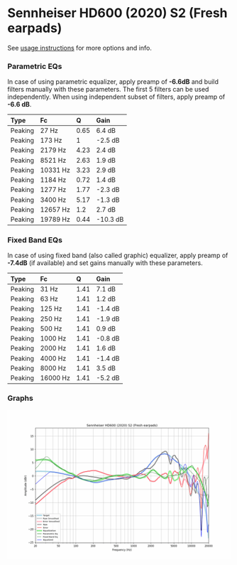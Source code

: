 # Sennheiser HD600 (2020) S2 (Fresh earpads)
See [usage instructions](https://github.com/jaakkopasanen/AutoEq#usage) for more options and info.

### Parametric EQs
In case of using parametric equalizer, apply preamp of **-6.6dB** and build filters manually
with these parameters. The first 5 filters can be used independently.
When using independent subset of filters, apply preamp of **-6.6 dB**.

| Type    | Fc       |    Q | Gain     |
|:--------|:---------|:-----|:---------|
| Peaking | 27 Hz    | 0.65 | 6.4 dB   |
| Peaking | 173 Hz   | 1    | -2.5 dB  |
| Peaking | 2179 Hz  | 4.23 | 2.4 dB   |
| Peaking | 8521 Hz  | 2.63 | 1.9 dB   |
| Peaking | 10331 Hz | 3.23 | 2.9 dB   |
| Peaking | 1184 Hz  | 0.72 | 1.4 dB   |
| Peaking | 1277 Hz  | 1.77 | -2.3 dB  |
| Peaking | 3400 Hz  | 5.17 | -1.3 dB  |
| Peaking | 12657 Hz | 1.2  | 2.7 dB   |
| Peaking | 19789 Hz | 0.44 | -10.3 dB |

### Fixed Band EQs
In case of using fixed band (also called graphic) equalizer, apply preamp of **-7.4dB**
(if available) and set gains manually with these parameters.

| Type    | Fc       |    Q | Gain    |
|:--------|:---------|:-----|:--------|
| Peaking | 31 Hz    | 1.41 | 7.1 dB  |
| Peaking | 63 Hz    | 1.41 | 1.2 dB  |
| Peaking | 125 Hz   | 1.41 | -1.4 dB |
| Peaking | 250 Hz   | 1.41 | -1.9 dB |
| Peaking | 500 Hz   | 1.41 | 0.9 dB  |
| Peaking | 1000 Hz  | 1.41 | -0.8 dB |
| Peaking | 2000 Hz  | 1.41 | 1.6 dB  |
| Peaking | 4000 Hz  | 1.41 | -1.4 dB |
| Peaking | 8000 Hz  | 1.41 | 3.5 dB  |
| Peaking | 16000 Hz | 1.41 | -5.2 dB |

### Graphs
![](./Sennheiser%20HD600%20(2020)%20S2%20(Fresh%20earpads).png)